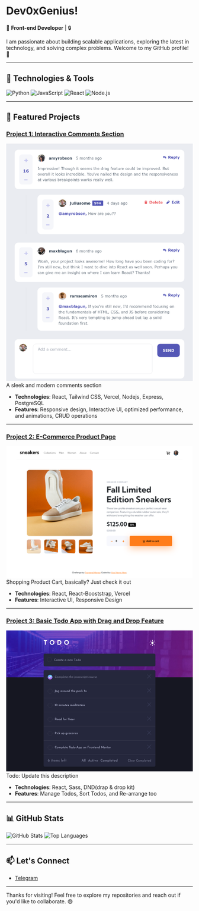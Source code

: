 # Dev0xGenius!

🚀 **Front-end Developer** | 🔒 

I am passionate about building scalable applications, exploring the latest in technology, and solving complex problems. Welcome to my GitHub profile! 🌟

---

## 🔧 Technologies & Tools
![Python](https://img.shields.io/badge/-Python-3776AB?style=flat&logo=python&logoColor=white)
![JavaScript](https://img.shields.io/badge/-JavaScript-F7DF1E?style=flat&logo=javascript&logoColor=black)
![React](https://img.shields.io/badge/-React-61DAFB?style=flat&logo=react&logoColor=black)
![Node.js](https://img.shields.io/badge/-Node.js-339933?style=flat&logo=node.js&logoColor=white)

---

## 🌟 Featured Projects

### [Project 1: Interactive Comments Section](https://interactive-comments-section-opal.vercel.app/)
![Screenshot](download.png)
A sleek and modern comments section

- **Technologies**: React, Tailwind CSS, Vercel, Nodejs, Express, PostgreSQL
- **Features**: Responsive design, Interactive UI, optimized performance, and animations, CRUD operations

---

### [Project 2: E-Commerce Product Page](https://ecommerce-product-page-drab-five.vercel.app/)
![Screenshot](download2.png)
Shopping Product Cart, basically? Just check it out

- **Technologies**: React, React-Booststrap, Vercel
- **Features**: Interactive UI, Responsive Design

---

### [Project 3: Basic Todo App with Drag and Drop Feature](https://dev0xgenius-todo-app.vercel.app/)
![Screenshot](todoapp.png)
Todo: Update this description

- **Technologies**: React, Sass, DND(drap & drop kit)
- **Features**: Manage Todos, Sort Todos, and Re-arrange too

---

## 📊 GitHub Stats

![GitHub Stats](https://github-readme-stats.vercel.app/api?username=dev0xgenius&show_icons=true&theme=radical)
![Top Languages](https://github-readme-stats.vercel.app/api/top-langs/?username=dev0xgenius&layout=compact&theme=radical)

---

## 📫 Let's Connect
- [Telegram](https://t.me/dev_0xg3nius)

---

Thanks for visiting! Feel free to explore my repositories and reach out if you'd like to collaborate. 😄

